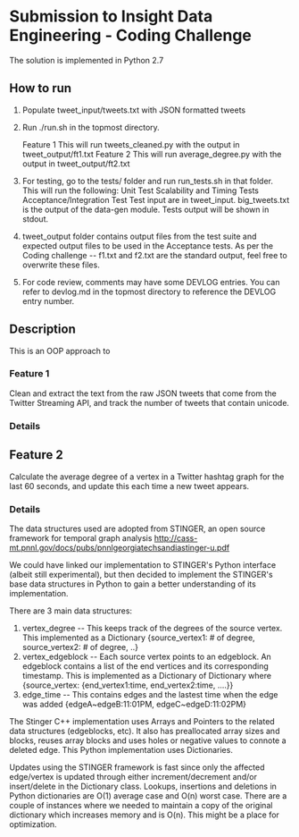 Submission to Insight Data Engineering - Coding Challenge 
===========================================================

The solution is implemented in Python 2.7 

## How to run
1. Populate tweet_input/tweets.txt with JSON formatted tweets
2. Run ./run.sh in the topmost directory.  

	Feature 1 This will run tweets_cleaned.py with the output in tweet_output/ft1.txt
	Feature 2 This will run average_degree.py with the output in tweet_output/ft2.txt
	
3. For testing, go to the tests/ folder and run run_tests.sh in that folder.  This will run the following:
	Unit Test
	Scalability and Timing Tests
	Acceptance/Integration Test
   Test input are in tweet_input.  big_tweets.txt is the output of the data-gen module.
   Tests output will be shown in stdout.
4. tweet_output folder contains output files from the test suite and expected output files to be used in the Acceptance tests. As per the Coding challenge -- f1.txt and f2.txt are the standard output, feel free to overwrite these files.
5. For code review, comments may have some DEVLOG entries.  You can refer to devlog.md in the topmost directory to reference the DEVLOG entry number.

## Description

This is an OOP approach to 

### Feature 1

Clean and extract the text from the raw JSON tweets that come from the Twitter Streaming API, and track the number of tweets that contain unicode.

### Details



## Feature 2

Calculate the average degree of a vertex in a Twitter hashtag graph for the last 60 seconds, and update this each time a new tweet appears.

### Details

The data structures used are adopted from STINGER, an open source framework for temporal graph analysis
http://cass-mt.pnnl.gov/docs/pubs/pnnlgeorgiatechsandiastinger-u.pdf

We could have linked our implementation to STINGER's Python interface (albeit still experimental),
but then decided to implement the STINGER's base data structures in Python to gain a better understanding of its implementation.

There are 3 main data structures:
1. vertex_degree -- This keeps track of the degrees of the source vertex.  This implemented as a Dictionary {source_vertex1: # of degree, source_vertex2: # of degree, ..}
2. vertex_edgeblock -- Each source vertex points to an edgeblock.  An edgeblock contains a list of the end vertices and its corresponding timestamp.
This is implemented as a Dictionary of Dictionary where {source_vertex: {end_vertex1:time, end_vertex2:time, ....}}
3. edge_time -- This contains edges and the lastest time when the edge was added {edgeA~edgeB:11:01PM, edgeC~edgeD:11:02PM}

The Stinger C++ implementation uses Arrays and Pointers to the related data structures (edgeblocks, etc).  It also has preallocated array sizes and blocks, reuses array blocks and uses holes or negative values to connote a deleted edge.  This Python implementation uses Dictionaries.

Updates using the STINGER framework is fast since only the affected edge/vertex is updated through either increment/decrement and/or  insert/delete in the Dictionary class. Lookups, insertions and deletions in Python dictionaries are O(1) average case and O(n) worst case.  There are a couple of instances where we needed to maintain a copy of the original dictionary which increases memory and is O(n).  This might be a place for optimization. 

 
